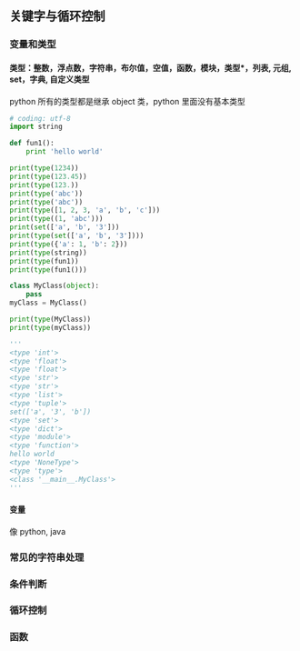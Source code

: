 ## 关键字与循环控制
### 变量和类型
#### 类型：整数，浮点数，字符串，布尔值，空值，函数，模块，类型*，列表, 元组, set，字典, 自定义类型
python 所有的类型都是继承 object 类，python 里面没有基本类型
```python
# coding: utf-8
import string

def fun1():
    print 'hello world'

print(type(1234))
print(type(123.45))
print(type(123.))
print(type('abc'))
print(type('abc'))
print(type([1, 2, 3, 'a', 'b', 'c']))
print(type((1, 'abc')))
print(set(['a', 'b', '3']))
print(type(set(['a', 'b', '3'])))
print(type({'a': 1, 'b': 2}))
print(type(string))
print(type(fun1))
print(type(fun1()))

class MyClass(object):
    pass
myClass = MyClass()

print(type(MyClass))
print(type(myClass))

'''
<type 'int'>
<type 'float'>
<type 'float'>
<type 'str'>
<type 'str'>
<type 'list'>
<type 'tuple'>
set(['a', '3', 'b'])
<type 'set'>
<type 'dict'>
<type 'module'>
<type 'function'>
hello world
<type 'NoneType'>
<type 'type'>
<class '__main__.MyClass'>
'''
```
#### 变量
像 python, java
### 常见的字符串处理
### 条件判断
### 循环控制
### 函数
